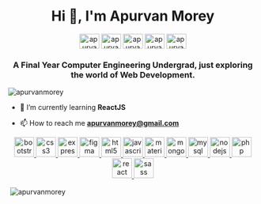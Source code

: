 <h1 align="center">Hi 👋, I'm Apurvan Morey</h1>
<p align="center">
<a href="https://dev.to/apurvanmorey" target="blank"><img align="center" src="https://cdn.jsdelivr.net/npm/simple-icons@3.0.1/icons/dev-dot-to.svg" alt="apurvanmorey" height="30" width="40" /></a>
<a href="https://twitter.com/apurvanmorey" target="blank"><img align="center" src="https://cdn.jsdelivr.net/npm/simple-icons@3.0.1/icons/twitter.svg" alt="apurvanmorey" height="30" width="40" /></a>
<a href="https://linkedin.com/in/apurvanmorey" target="blank"><img align="center" src="https://cdn.jsdelivr.net/npm/simple-icons@3.0.1/icons/linkedin.svg" alt="apurvanmorey" height="30" width="40" /></a>
<a href="https://fb.com/apurvanmorey" target="blank"><img align="center" src="https://cdn.jsdelivr.net/npm/simple-icons@3.0.1/icons/facebook.svg" alt="apurvanmorey" height="30" width="40" /></a>
<a href="https://instagram.com/apurvanmorey" target="blank"><img align="center" src="https://cdn.jsdelivr.net/npm/simple-icons@3.0.1/icons/instagram.svg" alt="apurvanmorey" height="30" width="40" /></a>
</p>
<h3 align="center">A Final Year Computer Engineering Undergrad, just exploring the world of Web Development.</h3>

<p align="left"> <img src="https://komarev.com/ghpvc/?username=apurvanmorey" alt="apurvanmorey" /> </p>

- 🌱 I’m currently learning **ReactJS**

- 📫 How to reach me **apurvanmorey@gmail.com**

<p align="center">
 <a href="https://getbootstrap.com" target="_blank"> 
 <img src="https://devicons.github.io/devicon/devicon.git/icons/bootstrap/bootstrap-plain.svg" alt="bootstrap" width="40" height="40"/>
 </a>
 <a href="https://www.w3schools.com/css/" target="_blank">
 <img src="https://devicons.github.io/devicon/devicon.git/icons/css3/css3-original-wordmark.svg" alt="css3" width="40" height="40"/> </a> 
 <a href="https://expressjs.com" target="_blank"> 
 <img src="https://devicons.github.io/devicon/devicon.git/icons/express/express-original-wordmark.svg" alt="express" width="40" height="40"/> 
 </a> 
 <a href="https://www.figma.com/" target="_blank"> 
 <img src="https://www.vectorlogo.zone/logos/figma/figma-icon.svg" alt="figma" width="40" height="40"/> 
 </a> 
 <a href="https://www.w3.org/html/" target="_blank"> 
 <img src="https://devicons.github.io/devicon/devicon.git/icons/html5/html5-original-wordmark.svg" alt="html5" width="40" height="40"/> </a> 
 <a href="https://developer.mozilla.org/en-US/docs/Web/JavaScript" target="_blank"> 
 <img src="https://devicons.github.io/devicon/devicon.git/icons/javascript/javascript-original.svg" alt="javascript" width="40" height="40"/> </a> 
 <a href="https://materializecss.com/" target="_blank"> 
 <img src="https://raw.githubusercontent.com/prplx/svg-logos/5585531d45d294869c4eaab4d7cf2e9c167710a9/svg/materialize.svg" alt="materialize" width="40" height="40"/> </a> 
 <a href="https://www.mongodb.com/" target="_blank"> 
 <img src="https://devicons.github.io/devicon/devicon.git/icons/mongodb/mongodb-original-wordmark.svg" alt="mongodb" width="40" height="40"/> </a> 
 <a href="https://www.mysql.com/" target="_blank"> 
 <img src="https://devicons.github.io/devicon/devicon.git/icons/mysql/mysql-original-wordmark.svg" alt="mysql" width="40" height="40"/> </a> 
 <a href="https://nodejs.org" target="_blank"> 
 <img src="https://devicons.github.io/devicon/devicon.git/icons/nodejs/nodejs-original-wordmark.svg" alt="nodejs" width="40" height="40"/> </a> 
 <a href="https://www.php.net" target="_blank"> 
 <img src="https://devicons.github.io/devicon/devicon.git/icons/php/php-original.svg" alt="php" width="40" height="40"/> </a> 
 <a href="https://reactjs.org/" target="_blank"> 
 <img src="https://devicons.github.io/devicon/devicon.git/icons/react/react-original-wordmark.svg" alt="react" width="40" height="40"/> </a> 
 <a href="https://sass-lang.com" target="_blank"> 
 <img src="https://devicons.github.io/devicon/devicon.git/icons/sass/sass-original.svg" alt="sass" width="40" height="40"/> </a> 
 </p>
<p>&nbsp;<img align="center" src="https://github-readme-stats.vercel.app/api?username=apurvanmorey&show_icons=true" alt="apurvanmorey" /></p>
